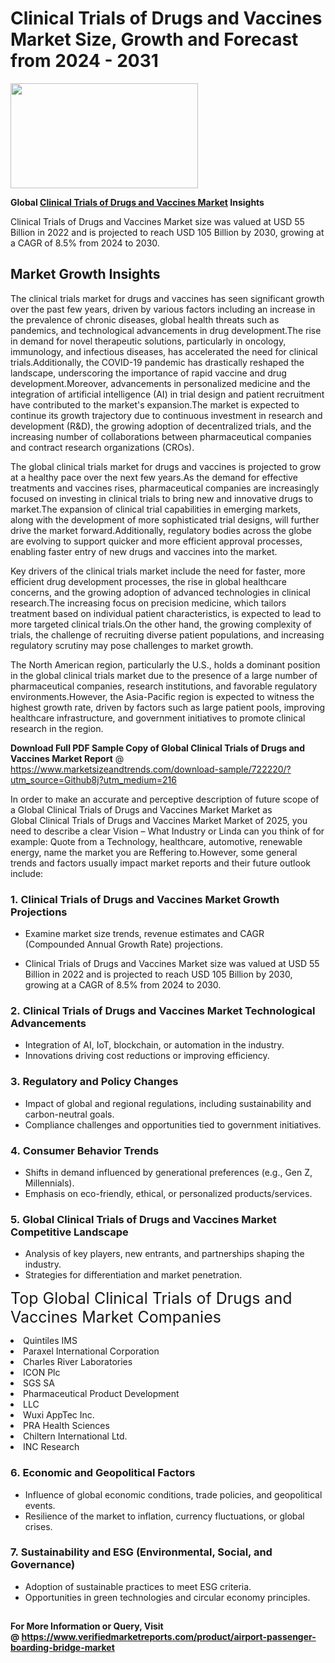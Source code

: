 <H1>Clinical Trials of Drugs and Vaccines Market Size, Growth and Forecast from 2024 - 2031</H1><img class="aligncenter size-medium wp-image-584254" src="https://thirdeyenews.in/wp-content/uploads/2024/09/Global-Market-Research-300x168.jpeg" alt="" width="300" height="168" /><p><strong>Global&nbsp;<a href="https://www.marketsizeandtrends.com/download-sample/722220/?utm_source=Github8j?utm_medium=216">Clinical Trials of Drugs and Vaccines Market</a> Insights</strong></p><p>Clinical Trials of Drugs and Vaccines Market size was valued at USD 55 Billion in 2022 and is projected to reach USD 105 Billion by 2030, growing at a CAGR of 8.5% from 2024 to 2030.</p><p><h2>Market Growth Insights</h2> <p>The clinical trials market for drugs and vaccines has seen significant growth over the past few years, driven by various factors including an increase in the prevalence of chronic diseases, global health threats such as pandemics, and technological advancements in drug development.The rise in demand for novel therapeutic solutions, particularly in oncology, immunology, and infectious diseases, has accelerated the need for clinical trials.Additionally, the COVID-19 pandemic has drastically reshaped the landscape, underscoring the importance of rapid vaccine and drug development.Moreover, advancements in personalized medicine and the integration of artificial intelligence (AI) in trial design and patient recruitment have contributed to the market's expansion.The market is expected to continue its growth trajectory due to continuous investment in research and development (R&D), the growing adoption of decentralized trials, and the increasing number of collaborations between pharmaceutical companies and contract research organizations (CROs).</p> <p>The global clinical trials market for drugs and vaccines is projected to grow at a healthy pace over the next few years.As the demand for effective treatments and vaccines rises, pharmaceutical companies are increasingly focused on investing in clinical trials to bring new and innovative drugs to market.The expansion of clinical trial capabilities in emerging markets, along with the development of more sophisticated trial designs, will further drive the market forward.Additionally, regulatory bodies across the globe are evolving to support quicker and more efficient approval processes, enabling faster entry of new drugs and vaccines into the market.</p> <p>Key drivers of the clinical trials market include the need for faster, more efficient drug development processes, the rise in global healthcare concerns, and the growing adoption of advanced technologies in clinical research.The increasing focus on precision medicine, which tailors treatment based on individual patient characteristics, is expected to lead to more targeted clinical trials.On the other hand, the growing complexity of trials, the challenge of recruiting diverse patient populations, and increasing regulatory scrutiny may pose challenges to market growth.</p> <p>The North American region, particularly the U.S., holds a dominant position in the global clinical trials market due to the presence of a large number of pharmaceutical companies, research institutions, and favorable regulatory environments.However, the Asia-Pacific region is expected to witness the highest growth rate, driven by factors such as large patient pools, improving healthcare infrastructure, and government initiatives to promote clinical research in the region.</p> <p><span class=""><strong>Download Full PDF Sample Copy of Global Clinical Trials of Drugs and Vaccines Market Report</strong> @ <a href="https://www.marketsizeandtrends.com/download-sample/722220/?utm_source=Github8j?utm_medium=216" target="_blank">https://www.marketsizeandtrends.com/download-sample/722220/?utm_source=Github8j?utm_medium=216</a></span></p><p>In order to make an accurate and perceptive description of future scope of a Global&nbsp;Clinical Trials of Drugs and Vaccines Market Market as Global&nbsp;Clinical Trials of Drugs and Vaccines Market Market of 2025, you need to describe a clear Vision &ndash; What Industry or Linda can you think of for example: Quote from a Technology, healthcare, automotive, renewable energy, name the market you are Reffering to.However, some general trends and factors usually impact market reports and their future outlook include:</p><h3>1.&nbsp;<strong>Clinical Trials of Drugs and Vaccines Market Growth Projections</strong></h3><ul><li>Examine market size trends, revenue estimates and CAGR (Compounded Annual Growth Rate) projections.</li><li><p>Clinical Trials of Drugs and Vaccines Market size was valued at USD 55 Billion in 2022 and is projected to reach USD 105 Billion by 2030, growing at a CAGR of 8.5% from 2024 to 2030.</p></li></ul><h3>2.&nbsp;<strong>Clinical Trials of Drugs and Vaccines Market Technological Advancements</strong></h3><ul><li>Integration of AI, IoT, blockchain, or automation in the industry.</li><li>Innovations driving cost reductions or improving efficiency.</li></ul><h3>3.&nbsp;<strong>Regulatory and Policy Changes</strong></h3><ul><li>Impact of global and regional regulations, including sustainability and carbon-neutral goals.</li><li>Compliance challenges and opportunities tied to government initiatives.</li></ul><h3>4.&nbsp;<strong>Consumer Behavior Trends</strong></h3><ul><li>Shifts in demand influenced by generational preferences (e.g., Gen Z, Millennials).</li><li>Emphasis on eco-friendly, ethical, or personalized products/services.</li></ul><h3>5.&nbsp;<strong>Global Clinical Trials of Drugs and Vaccines Market Competitive Landscape</strong></h3><ul><li>Analysis of key players, new entrants, and partnerships shaping the industry.</li><li>Strategies for differentiation and market penetration.</li></ul><p data-pm-slice="1 1 []"><span style="color: inherit; font-family: inherit; font-size: 25px;">Top Global Clinical Trials of Drugs and Vaccines Market Companies</span></p><div class="" data-test-id=""><p><li>Quintiles IMS</li><li> Paraxel International Corporation</li><li> Charles River Laboratories</li><li> ICON Plc</li><li> SGS SA</li><li> Pharmaceutical Product Development</li><li> LLC</li><li> Wuxi AppTec Inc.</li><li> PRA Health Sciences</li><li> Chiltern International Ltd.</li><li> INC Research</li></p></div><h3>6.&nbsp;<strong>Economic and Geopolitical Factors</strong></h3><ul><li>Influence of global economic conditions, trade policies, and geopolitical events.</li><li>Resilience of the market to inflation, currency fluctuations, or global crises.</li></ul><h3>7.&nbsp;<strong>Sustainability and ESG (Environmental, Social, and Governance)</strong></h3><ul><li>Adoption of sustainable practices to meet ESG criteria.</li><li>Opportunities in green technologies and circular economy principles.</li></ul><h2><strong style="font-size: 14px;">For More Information or Query, Visit @&nbsp;</strong><a style="background-color: #ffffff; font-size: 14px;" href="https://www.marketsizeandtrends.com/report/clinical-trials-of-drugs-and-vaccines-market/" target="_blank">https://www.verifiedmarketreports.com/product/airport-passenger-boarding-bridge-market</a></h2>